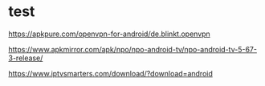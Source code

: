 # test
https://apkpure.com/openvpn-for-android/de.blinkt.openvpn

https://www.apkmirror.com/apk/npo/npo-android-tv/npo-android-tv-5-67-3-release/

https://www.iptvsmarters.com/download/?download=android
